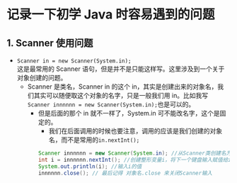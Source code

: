 # 记录一下初学 Java 时容易遇到的问题

## 1. Scanner 使用问题

- `Scanner in = new Scanner(System.in);`<br>
  这是最常用的 Scanner 语句，但是并不是只能这样写。这里涉及到一个关于对象创建的问题。
  - Scanner 是类名，Scanner in 的这个 in，其实是创建出来的对象名，我们其实可以随便取这个对象的名字，只是一般我们用 in。比如我写`Scanner innnnnn = new Scanner(System.in);`也是可以的。
    - 但是后面的那个 in 就不一样了，System.in 可不能改名字，这个是固定的。
      - 我们在后面调用的时候也要注意，调用的应该是我们创建的对象名，而不是常用的`in.nextInt();`<br>
      ```Java
      Scanner innnnnn = new Scanner(System.in); //从Scanner类创建名为innnnnn的对象
      int i = innnnnn.nextInt(); //创建整形变量i，将下一个键盘输入赋值给i
      System.out.println(i); //输入i的值
      innnnnn.close(); // 最后记得 对象名.close 来关闭Scanner输入
      ```
